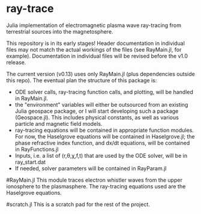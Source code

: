 # ray-trace
Julia implementation of electromagnetic plasma wave ray-tracing from terrestrial sources into the magnetosphere.

This repository is in its early stages!  Header documentation in individual files may not match the actual workings of the files (see RayMain.jl, for example).  Documentation in individual files will be revised before the v1.0 release.

The current version (v0.13) uses only RayMain.jl (plus dependencies outside this repo).  The eventual plan the structure of this package is:

 * ODE solver calls, ray-tracing function calls, and plotting, will be handled in RayMain.jl.
 * the "environment" variables will either be outsourced from an existing Julia geospace package, or I will start developing such a package (Geospace.jl).  This includes physical constants, as well as various particle and magnetic field models.
 * ray-tracing equations will be contained in appropriate function modules.  For now, the Haselgrove equations will be contained in Haselgrove.jl; the phase refractive index function, and dx/dt equations, will be contained in RayFunctions.jl
 * Inputs, i.e. a list of (r,θ,χ,f,t) that are used by the ODE solver, will be in ray_start.dat
 * If needed, solver parameters will be contained in RayParam.jl

#RayMain.jl
This module traces electron whistler waves from the upper ionosphere to the plasmasphere.  The ray-tracing equations used are the Haselgrove equations.

#scratch.jl
This is a scratch pad for the rest of the project.
